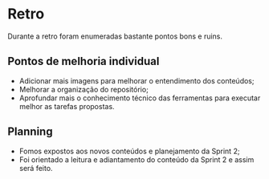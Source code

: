 # Retro
Durante a retro foram enumeradas bastante pontos bons e ruins.
## Pontos de melhoria individual
- Adicionar mais imagens para melhorar o entendimento dos conteúdos;
- Melhorar a organização do repositório;
- Aprofundar mais o conhecimento técnico das ferramentas para executar melhor as tarefas propostas.
## Planning
- Fomos expostos aos novos conteúdos e planejamento da Sprint 2;
- Foi orientado a leitura e adiantamento do conteúdo da Sprint 2 e assim será feito.